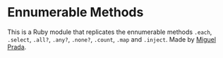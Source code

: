 # Ennumerable Methods

This is a Ruby module that replicates the ennumerable methods `.each`, `.select`, `.all?`, `.any?`, `.none?`, `.count`, `.map` and `.inject`.
Made by [Miguel Prada](https://github.com/mapra99).
